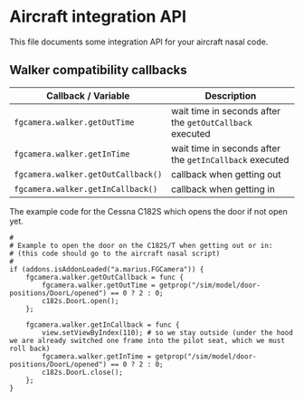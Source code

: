 Aircraft integration API
========================

This file documents some integration API for your aircraft nasal code.

## Walker compatibility callbacks

| Callback / Variable               | Description                                              |
|-----------------------------------|----------------------------------------------------------|
|`fgcamera.walker.getOutTime`       | wait time in seconds after the `getOutCallback` executed |
|`fgcamera.walker.getInTime`        | wait time in seconds after the `getInCallback` executed  |
|`fgcamera.walker.getOutCallback()` | callback  when getting out                               |
|`fgcamera.walker.getInCallback()`  | callback when getting in                                 |


The example code for the Cessna C182S which opens the door if not open yet.

```nasal
#
# Example to open the door on the C182S/T when getting out or in:
# (this code should go to the aircraft nasal script)
#
if (addons.isAddonLoaded("a.marius.FGCamera")) {
    fgcamera.walker.getOutCallback = func {
        fgcamera.walker.getOutTime = getprop("/sim/model/door-positions/DoorL/opened") == 0 ? 2 : 0;
        c182s.DoorL.open();
    };

    fgcamera.walker.getInCallback = func {
        view.setViewByIndex(110); # so we stay outside (under the hood we are already switched one frame into the pilot seat, which we must roll back)
        fgcamera.walker.getInTime = getprop("/sim/model/door-positions/DoorL/opened") == 0 ? 2 : 0;
        c182s.DoorL.close();
    };
}
```